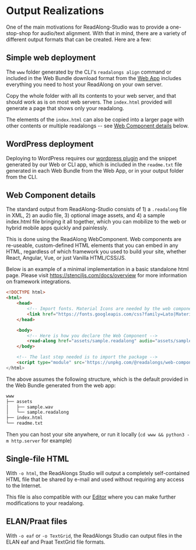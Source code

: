 # Output Realizations

One of the main motivations for ReadAlong-Studio was to provide a one-stop-shop for audio/text alignment.
With that in mind, there are a variety of different output formats that can be created. Here are a few:

## Simple web deployment

The `www` folder generated by the CLI's `readalongs align` command or included in the Web Bundle download format from the [Web App](web-app.md) includes everything you need to host your ReadAlong on your own server.

Copy the whole folder with all its contents to your web server, and that should work as is on most web servers. The `index.html` provided will generate a page that shows only your readalong.

The elements of the `index.html` can also be copied into a larger page with other contents or multiple readalongs -- see [Web Component details](#web-component-details) below.

## WordPress deployment

Deploying to WordPress requires our [wordpress plugin](https://github.com/ReadAlongs/Studio-Web/tree/main/packages/web-component/wordpress-plugin) and the snippet generated by our Web or CLI app, which is included in the `readme.txt` file generated in each Web Bundle from the Web App, or in your output folder from the CLI.

## Web Component details

The standard output from ReadAlong-Studio consists of 1) a `.readalong` file in XML, 2) an audio file,
3) optional image assets, and 4) a sample index.html file bringing it all together,
which you can mobilize to the web or hybrid mobile apps quickly and painlessly.

This is done using the ReadAlong WebComponent. Web components are re-useable, custom-defined HTML elements that you can embed in any HTML, regardless of which
framework you used to build your site, whether React, Angular, Vue, or just Vanilla HTML/CSS/JS.

Below is an example of a minimal implementation in a basic standalone html page. Please visit <https://stenciljs.com/docs/overview> for more information on framework integrations.

```html
<!DOCTYPE html>
<html>
    <head>
        <!-- Import fonts. Material Icons are needed by the web component -->
        <link href="https://fonts.googleapis.com/css?family=Lato|Material+Icons|Material+Icons+Outlined" rel="stylesheet">
    </head>

    <body>
        <!-- Here is how you declare the Web Component -->
        <read-along href="assets/sample.readalong" audio="assets/sample.wav"></read-along>
    </body>

    <!-- The last step needed is to import the package -->
    <script type="module" src='https://unpkg.com/@readalongs/web-component@^1.4.0/dist/web-component/web-component.esm.js'</script>
</html>
```

The above assumes the following structure, which is the default provided in the Web Bundle generated from the web app:

```txt
www
├── assets
│   ├── sample.wav
│   └── sample.readalong
├── index.html
└── readme.txt
```

Then you can host your site anywhere, or run it locally (`cd www && python3 -m http.server` for example)

## Single-file HTML

With `-o html`, the ReadAlongs Studio will output a completely self-contained HTML file that be shared by e-mail and used without requiring any access to the Internet.

This file is also compatible with our [Editor](web-app.md#the-readalong-studio-editor) where you can make further modifications to your readalong.

## ELAN/Praat files

With `-o eaf` or `-o TextGrid`, the ReadAlongs Studio can output files in the ELAN eaf and Praat TextGrid file formats.
